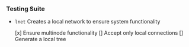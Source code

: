 ### Testing Suite


- `lnet`
  Creates a local network to ensure system functionality
  
  [x] Ensure multinode functionality
  [] Accept only local connections
  [] Generate a local tree
